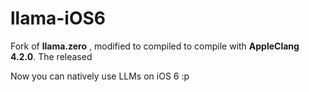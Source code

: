 # llama-iOS6

Fork of **llama.zero** , modified to compiled to compile with **AppleClang 4.2.0**. The released

Now you can natively use LLMs on iOS 6 :p